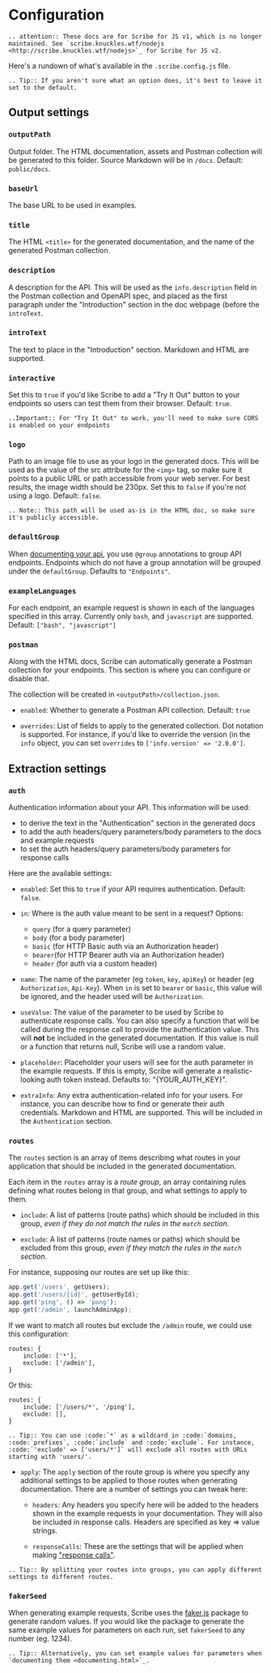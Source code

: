 # Configuration

```eval_rst
.. attention:: These docs are for Scribe for JS v1, which is no longer maintained. See `scribe.knuckles.wtf/nodejs <http://scribe.knuckles.wtf/nodejs>`_ for Scribe for JS v2.
```

Here's a rundown of what's available in the `.scribe.config.js` file. 

```eval_rst
.. Tip:: If you aren't sure what an option does, it's best to leave it set to the default.
```

## Output settings

### `outputPath`
Output folder. The HTML documentation, assets and Postman collection will be generated to this folder. Source Markdown will be in `/docs`. Default: `public/docs`.

### `baseUrl`
The base URL to be used in examples.

### `title`
The HTML `<title>` for the generated documentation, and the name of the generated Postman collection.

### `description`
A description for the API. This will be used as the `info.description` field in the Postman collection and OpenAPI spec, and placed as the first paragraph under the "Introduction" section in the doc webpage (before the `introText`.

### `introText`
The text to place in the "Introduction" section. Markdown and HTML are supported.

### `interactive`
Set this to `true` if you'd like Scribe to add a "Try It Out" button to your endpoints so users can test them from their browser. Default: `true`.

```eval_rst
..Important:: For "Try It Out" to work, you'll need to make sure CORS is enabled on your endpoints
```

### `logo`
Path to an image file to use as your logo in the generated docs. This will be used as the value of the src attribute for the `<img>` tag, so make sure it points to a public URL or path accessible from your web server. For best results, the image width should be 230px. Set this to `false` if you're not using a logo. Default: `false`.

```eval_rst
.. Note:: This path will be used as-is in the HTML doc, so make sure it's publicly accessible.
```

### `defaultGroup`
When [documenting your api](documenting/index.html), you use `@group` annotations to group API endpoints. Endpoints which do not have a group annotation will be grouped under the `defaultGroup`. Defaults to `"Endpoints"`.

### `exampleLanguages`
For each endpoint, an example request is shown in each of the languages specified in this array. Currently only `bash`, and `javascript` are supported. Default: `["bash", "javascript"]` 
 
### `postman`
Along with the HTML docs, Scribe can automatically generate a Postman collection for your endpoints. This section is where you can configure or disable that.

The collection will be created in `<outputPath>/collection.json`.

- `enabled`: Whether to generate a Postman API collection. Default: `true`

- `overrides`: List of fields to apply to the generated collection. Dot notation is supported. For instance, if you'd like to override the version (in the `info` object, you can set `overrides` to `['info.version' => '2.0.0']`.

## Extraction settings
### `auth`
Authentication information about your API. This information will be used:
- to derive the text in the "Authentication" section in the generated docs
- to add the auth headers/query parameters/body parameters to the docs and example requests
- to set the auth headers/query parameters/body parameters for response calls

Here are the available settings:
- `enabled`: Set this to `true` if your API requires authentication. Default: `false`.

- `in`: Where is the auth value meant to be sent in a request? Options:
  - `query` (for a query parameter)
  - `body` (for a body parameter)
  - `basic` (for HTTP Basic auth via an Authorization header)
  - `bearer`(for HTTP Bearer auth via an Authorization header)
  - `header` (for auth via a custom header)

- `name`: The name of the parameter (eg `token`, `key`, `apiKey`) or header (eg `Authorization`, `Api-Key`). When `in` is set to `bearer` or `basic`, this value will be ignored, and the header used will be `Authorization`.

- `useValue`: The value of the parameter to be used by Scribe to authenticate response calls. You can also specify a function that will be called during the response call to provide the authentication value.  This will **not** be included in the generated documentation. If this value is null or a function that returns null, Scribe will use a random value.

- `placeholder`: Placeholder your users will see for the auth parameter in the example requests. If this is empty, Scribe will generate a realistic-looking auth token instead. Defaults to: "{YOUR_AUTH_KEY}".

- `extraInfo`: Any extra authentication-related info for your users. For instance, you can describe how to find or generate their auth credentials. Markdown and HTML are supported. This will be included in the `Authentication` section.

### `routes`
The `routes` section is an array of items describing what routes in your application that should be included in the generated documentation.

Each item in the `routes` array is a _route group_, an array containing rules defining what routes belong in that group, and what settings to apply to them.

 - `include`: A list of patterns (route paths) which should be included in this group, *even if they do not match the rules in the `match` section*.

- `exclude`: A list of patterns (route names or paths) which should be excluded from this group, *even if they match the rules in the `match` section*.

For instance, supposing our routes are set up like this:

```js
app.get('/users', getUsers);
app.get('/users/{id}', getUserById);
app.get('ping', () => 'pong');
app.get('/admin', launchAdminApp);
```

If we want to match all routes but exclude the `/admin` route, we could use this configuration:

```
routes: {
    include: ['*'],
    exclude: ['/admin'],
}
```

Or this:

```
routes: {
    include: ['/users/*', '/ping'],
    exclude: [],
}
```

```eval_rst
.. Tip:: You can use :code:`*` as a wildcard in :code:`domains, :code:`prefixes`, :code:`include` and :code:`exclude`. For instance, :code:`'exclude' => ['users/*']` will exclude all routes with URLs starting with 'users/'.
```

- `apply`: The `apply` section of the route group is where you specify any additional settings to be applied to those routes when generating documentation. There are a number of settings you can tweak here:

  - `headers`: Any headers you specify here will be added to the headers shown in the example requests in your documentation. They will also be included in response calls. Headers are specified as key => value strings.

  - `responseCalls`: These are the settings that will be applied when making ["response calls"](documenting-endpoint-responses.html#generating-responses-automatically-via-response-calls). 

```eval_rst
.. Tip:: By splitting your routes into groups, you can apply different settings to different routes.
```

### `fakerSeed`
When generating example requests, Scribe uses the [faker.js](https://github.com/marak/Faker.js/) package to generate random values. If you would like the package to generate the same example values for parameters on each run, set `fakerSeed` to any number (eg. 1234).

```eval_rst
.. Tip:: Alternatively, you can set example values for parameters when `documenting them <documenting.html>`_.
```
